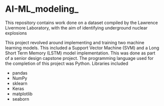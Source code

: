 # AI-ML_modeling_
This repository contains work done on a dataset compiled by the Lawrence Livermore Laboratory, with the aim of identifying underground nuclear explosions

This project revolved around implementing and training two machine learning models. This included a Support Vector Machine (SVM) and a Long Short Term Memory (LSTM) model implementation.
This was done as part of a senior design capstone project.
The programming language used  for the completion of this project was Python.
Libraries included
- pandas
- NumPy
- sklearn
- Keras
- matplotlib
- seaborn
